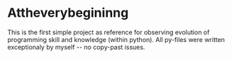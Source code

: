 # Attheverybegininng
This is the first simple project as reference for observing evolution of programming skill and knowledge (within python).
All py-files were written exceptionaly by myself -- no copy-past issues.
